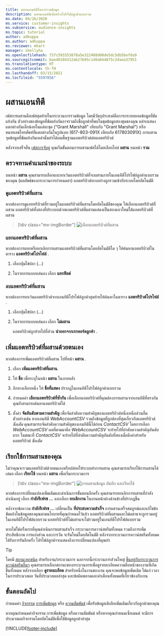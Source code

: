 ```yaml
---
title: ผสานเอนทิตีในการรวมข้อมูล
description: ผสานเอนทิตีเพื่อสร้างโปรไฟล์ลูกค้าแบบรวม
ms.date: 04/16/2020
ms.service: customer-insights
ms.subservice: audience-insights
ms.topic: tutorial
author: adkuppa
ms.author: adkuppa
ms.reviewer: mhart
manager: shellyha
ms.openlocfilehash: 737c593353878a5e322488d00de5dc5db5befda9
ms.sourcegitcommit: bae40184312ab27b95c140a044875c2daea37951
ms.translationtype: HT
ms.contentlocale: th-TH
ms.lasthandoff: 03/15/2021
ms.locfileid: "5597856"
---
```

# <a name="merge-entities"></a>ผสานเอนทิตี

เฟสการผสานคือเฟสสุดท้ายในกระบวนการรวมข้อมูล โดยมีวัตถุประสงค์คือการกระทบยอดข้อมูลที่ขัดแย้งกัน ตัวอย่างของข้อมูลที่ขัดแย้งกันอาจรวมถึงชื่อลูกค้าที่พบในชุดข้อมูลสองชุดของคุณ แต่จะแสดงแตกต่างกันเล็กน้อยในแต่ละชุด ("Grant Marshall" เทียบกับ "Grant Marshal") หรือหมายเลขโทรศัพท์ที่แตกต่างกันในรูปแบบ (617-803-091X เทียบกับ 617803091X) การผสานจุดข้อมูลที่ขัดแย้งกันเหล่านั้นทำได้บนพื้นฐานแอตทริบิวต์ต่อแอตทริบิวต์

หลังจากเสร็จสิ้น [เฟสการจับคู่](match-entities.md) คุณเริ่มขั้นตอนการผสานเฟสได้โดยเลือกไทล์ **ผสาน** บนหน้า **รวม**

## <a name="review-system-recommendations"></a>ตรวจทานคำแนะนำของระบบ        

บนหน้า **ผสาน** คุณสามารถเลือกและยกเว้นแอตทริบิวต์ที่จะผสานภายในเอนทิตีโปรไฟล์ลูกค้าแบบรวมของคุณ (ผลลัพธ์ของกระบวนการกำหนดค่า) แอตทริบิวต์บางอย่างถูกรวมเข้ากับระบบโดยอัตโนมัติ

### <a name="view-merged-attributes"></a>ดูแอตทริบิวต์ที่ผสาน

หากต้องการดูแอททริบิวต์ที่รวมอยู่ในแอตทริบิวต์ที่ผสานโดยอัตโนมัติของคุณ ให้เลือกแอตทริบิวต์ที่ผสาน แอตทริบิวต์ทั้งสองที่ประกอบด้วยแอตทริบิวต์ที่ผสานแสดงเป็นสองแถวใหม่ใต้แอตทริบิวต์ที่ผสาน

> [!div class="mx-imgBorder"]
> ![เลือกแอตทริบิวต์ที่ผสาน](media/configure-data-merge-profile-attributes.png "เลือกแอตทริบิวต์ที่ผสาน")

### <a name="separate-merged-attributes"></a>แยกแอตทริบิวต์ที่ผสาน

หากต้องการแยกหรือยกเลิกการผสานแอตทริบิวต์ที่ผสานโดยอัตโนมัติใด ๆ ให้ค้นหาแอตทริบิวต์ในตาราง **แอตทริบิวต์โปรไฟล์** .

1. เลือกปุ่มไข่ปลา (...)
  
2. ในรายการแบบหล่นลง เลือก **แยกฟิลด์**

### <a name="remove-merged-attributes"></a>ลบแอตทริบิวต์ที่ผสาน

หากต้องการยกเว้นแอตทริบิวต์จากเอนทิตีโปรไฟล์ลูกค้าสุดท้ายให้ค้นหาในตาราง **แอตทริบิวต์โปรไฟล์** .

1. เลือกปุ่มไข่ปลา (...)
  
2. ในรายการแบบหล่นลง เลือก **ไม่ผสาน**

   แอตทริบิวต์ถูกย้ายไปที่ส่วน **นำออกจากเรกคอร์ดลูกค้า** .

## <a name="manually-add-a-merged-attribute"></a>เพิ่มแอตทริบิวต์ที่ผสานด้วยตนเอง

หากต้องการเพิ่มแอตทริบิวต์ที่ผสาน ไปที่หน้า **ผสาน** .

1. เลือก **เพิ่มแอตทริบิวต์ที่ผสาน**.

2. ให้ **ชื่อ** เพื่อระบุในหน้า **ผสาน** ในภายหลัง

3. อีกทางเลือกหนึ่ง ให้ **ชื่อที่แสดง** ปรากฏในเอนทิตีโปรไฟล์ลูกค้าแบบรวม

4. กำหนดค่า **เลือกแอตทริบิวต์ที่ซ้ำกัน** เพื่อเลือกแอตทริบิวต์ที่คุณต้องการผสานจากเอนทิตีที่ตรงกัน คุณยังสามารถค้นหาแอตทริบิวต์ได้

5. ตั้งค่า **จัดอันดับตามความสำคัญ** เพื่อจัดลำดับความสำคัญของแอตทริบิวต์หนึ่งเหนือส่วนอื่น ตัวอย่างเช่น หากเอนทิตี *WebAccountCSV* รวมถึงข้อมูลที่ถูกต้องที่สุดเกี่ยวกับแอตทริบิวต์ *ชื่อเต็ม* คุณสามารถจัดลำดับความสำคัญของเอนทิตีนี้ได้ก่อน *ContactCSV* โดยการเลือก *WebAccountCSV* ผลที่ตามมาคือ *WebAccountCSV* จะย้ายไปที่ลำดับความสำคัญอันดับแรก ในขณะที่ *ContactCSV* จะย้ายไปที่ลำดับความสำคัญอันดับที่สองเมื่อดึงค่าสำหรับแอตทริบิวต์ *ชื่อเต็ม*

## <a name="run-your-merge"></a>เรียกใช้การผสานของคุณ

ไม่ว่าคุณจะรวมแอตทริบิวต์ด้วยตนเองหรือปล่อยให้ระบบทำการผสาน คุณสามารถเรียกใช้การผสานได้เสมอ เลือก **เรียกใช้** บนหน้า **ผสาน** เพื่อเริ่มกระบวนการ

> [!div class="mx-imgBorder"]
> ![การผสานข้อมูล บันทึก และเรียกใช้](media/configure-data-merge-save-run.png "การผสานข้อมูล บันทึก และเรียกใช้")

หากต้องการเปลี่ยนแปลงเพิ่มเติมและดำเนินการขั้นตอนอีกครั้ง คุณสามารถยกเลิกการผสานที่กำลังดำเนินอยู่ เลือก **กำลังรีเฟรช ...** และเลือก **ยกเลิกงาน** ในบานหน้าต่างด้านข้างที่ปรากฏขึ้น

หลังจากข้อความ **กำลังรีเฟรช ...** เปลี่ยนเป็น **ที่ประสบความสำเร็จ** การผสานเสร็จสมบูรณ์และแก้ไขข้อขัดแย้งในข้อมูลของคุณตามนโยบายที่คุณกำหนดไว้แล้ว แอตทริบิวต์ที่ผสานและไม่ผสานจะถูกรวมอยู่ในเอนทิตีโปรไฟล์แบบรวม แอตทริบิวต์ที่ไม่ผสานจะไม่รวมอยู่ในเอนทิตีโปรไฟล์แบบรวม

หากไม่ใช่ครั้งแรกที่คุณดำเนินการผสานสำเร็จ กระบวนการดาวน์สตรีมทั้งหมด รวมถึงการเพิ่มประสิทธิภาพ การแบ่งส่วน และการวัด จะรันใหม่โดยอัตโนมัติ หลังจากกระบวนการดาวน์สตรีมทั้งหมดได้รับการรันอีกครั้ง โปรไฟล์ลูกค้าจะแสดงถึงการเปลี่ยนแปลงที่คุณทำ

> [!TIP]
> โดยมี [สถานะหกชนิด](system.md#status-types) สำหรับงาน/กระบวนการ นอกจากนี้กระบวนการส่วนใหญ่ [ขึ้นอยู่กับกระบวนการดาวน์สตรีมอื่นๆ](system.md#refresh-policies) คุณสามารถเลือกสถานะของกระบวนการเพื่อดูรายละเอียดความคืบหน้าของงานที่เกิดขึ้นทั้งหมด หลังจากเลือก **ดูรายละเอียด** สำหรับหนึ่งในงานของงาน คุณจะพบข้อมูลเพิ่มเติม ได้แก่ เวลาในการประมวลผล วันที่ประมวลผลล่าสุด และข้อผิดพลาดและคำเตือนทั้งหมดที่เกี่ยวข้องกับงาน

## <a name="next-step"></a>ขั้นตอนถัดไป

กำหนดค่า [กิจกรรม](activities.md) [การเพิ่มข้อมูล](enrichment-microsoft-graph.md) หรือ [ความสัมพันธ์](relationships.md) เพื่อรับข้อมูลเชิงลึกเพิ่มเติมเกี่ยวกับลูกค้าของคุณ

หากคุณกำหนดค่ากิจกรรม การเพิ่มข้อมูล หรือความสัมพันธ์ หรือหากคุณกำหนดเซ็กเมนต์ จะมีการประมวลผลกิจกรรมโดยอัตโนมัติเพื่อใช้ข้อมูลลูกค้าล่าสุด




[!INCLUDE[footer-include](../includes/footer-banner.md)]